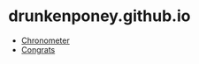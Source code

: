 # drunkenponey.github.io

 - [Chronometer](https://drunkenponey.github.io/chrono)
 - [Congrats](https://drunkenponey.github.io/congrats?msg=birthday_target&target=PAPA&lang=fr)